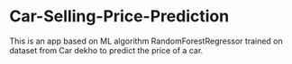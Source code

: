 # Car-Selling-Price-Prediction

This is an app based on ML algorithm RandomForestRegressor trained on dataset from Car dekho to predict the price of a car.
